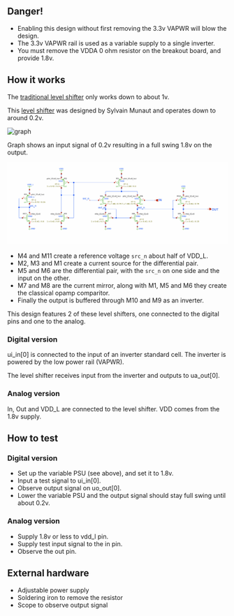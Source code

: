 <!---

This file is used to generate your project datasheet. Please fill in the information below and delete any unused
sections.

You can also include images in this folder and reference them in the markdown. Each image must be less than
512 kb in size, and the combined size of all images must be less than 1 MB.
-->

## Danger!

* Enabling this design without first removing the 3.3v VAPWR will blow the design.
* The 3.3v VAPWR rail is used as a variable supply to a single inverter. 
* You must remove the VDDA 0 ohm resistor on the breakout board, and provide 1.8v.

## How it works

The [traditional level shifter](https://xschem-viewer.com/?file=https://github.com/mattvenn/tt10-level-shifter/blob/main/xschem/level_shifter.sch) only works down to about 1v.

This [level shifter](https://xschem-viewer.com/?file=https%3A%2F%2Fgithub.com%2Fmattvenn%2Ftt10-level-shifter%2Fblob%2Fmain%2Fxschem%2Flevel_shifter2.sch) was designed by Sylvain Munaut and operates down to around 0.2v.

![graph](level_shifter.png)

Graph shows an input signal of 0.2v resulting in a full swing 1.8v on the output.

![level](level_schematic.png)

* M4 and M11 create a reference voltage `src_n` about half of VDD_L.
* M2, M3 and M1 create a current source for the differential pair.
* M5 and M6 are the differential pair, with the `src_n` on one side and the input on the other.
* M7 and M8 are the current mirror, along with M1, M5 and M6 they create the classical opamp comparitor.
* Finally the output is buffered through M10 and M9 as an inverter.

This design features 2 of these level shifters, one connected to the digital pins and one to the analog.

### Digital version

ui_in[0] is connected to the input of an inverter standard cell. The inverter is powered by the low power rail (VAPWR).

The level shifter receives input from the inverter and outputs to ua_out[0].

### Analog version

In, Out and VDD_L are connected to the level shifter. VDD comes from the 1.8v supply.

## How to test

### Digital version

* Set up the variable PSU (see above), and set it to 1.8v.
* Input a test signal to ui_in[0].
* Observe output signal on uo_out[0].
* Lower the variable PSU and the output signal should stay full swing until about 0.2v.

### Analog version

* Supply 1.8v or less to vdd_l pin.
* Supply test input signal to the in pin.
* Observe the out pin.

## External hardware

* Adjustable power supply
* Soldering iron to remove the resistor
* Scope to observe output signal
